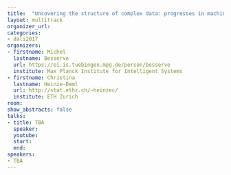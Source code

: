 ```yaml
---
title:  "Uncovering the structure of complex data: progresses in machine learning and causal inference"
layout: multitrack
organizer_url: 
categories:
- dali2017
organizers:
- firstname: Michel 
  lastname: Besserve
  url: https://ei.is.tuebingen.mpg.de/person/besserve
  institute: Max Planck Institute for Intelligent Systems
- firstname: Christina 
  lastname: Heinze-Deml
  url: http://stat.ethz.ch/~heinzec/
  institute: ETH Zurich
room: 
show_abstracts: false
talks:
- title: TBA
  speaker:
  youtube: 
  start: 
  end: 
speakers:
- TBA 
---
```

